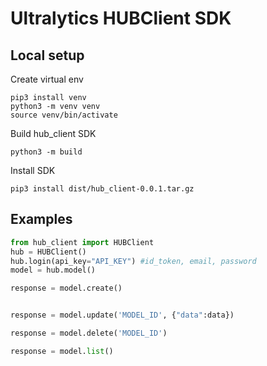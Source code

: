 # Ultralytics HUBClient SDK

## Local setup

Create virtual env

    pip3 install venv
    python3 -m venv venv
    source venv/bin/activate 

Build hub_client SDK

    python3 -m build
Install SDK

    pip3 install dist/hub_client-0.0.1.tar.gz


## Examples

```python
from hub_client import HUBClient
hub = HUBClient()
hub.login(api_key="API_KEY") #id_token, email, password
model = hub.model()

response = model.create()


response = model.update('MODEL_ID', {"data":data})

response = model.delete('MODEL_ID')

response = model.list()
```